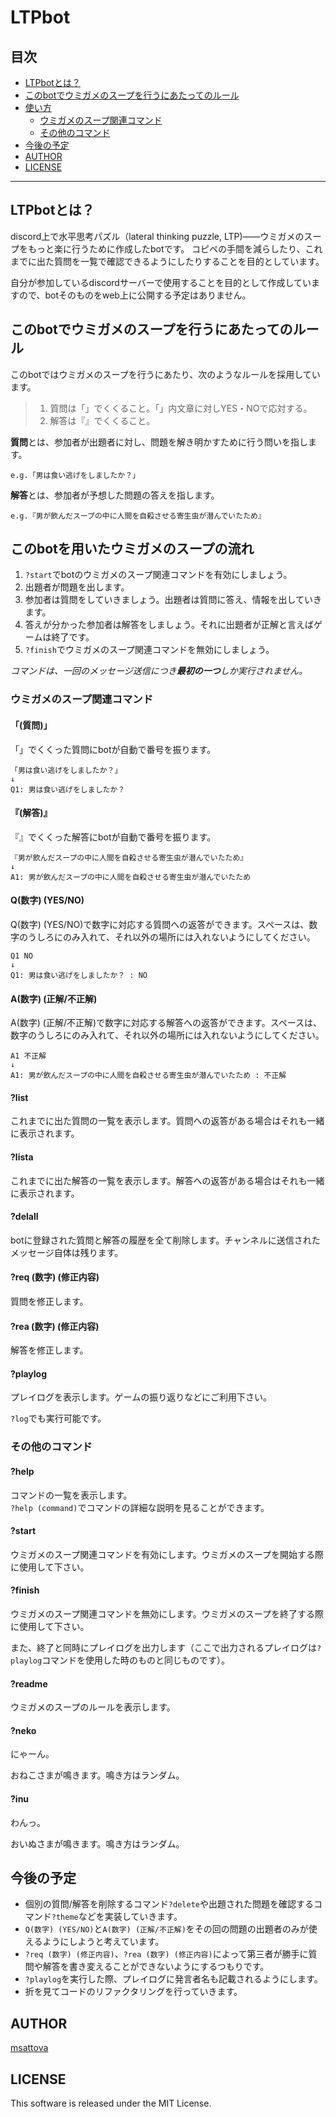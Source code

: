 # LTPbot

## 目次

+ [LTPbotとは？](#LTPbotとは？)
+ [このbotでウミガメのスープを行うにあたってのルール](#このbotでウミガメのスープを行うにあたってのルール)
+ [使い方](#使い方)
  - [ウミガメのスープ関連コマンド](#ウミガメのスープ関連コマンド)
  - [その他のコマンド](#その他のコマンド)
+ [今後の予定](#今後の予定)
+ [AUTHOR](#AUTHOR)
+ [LICENSE](#LICENSE)
___

## LTPbotとは？

discord上で水平思考パズル（lateral thinking puzzle, LTP)――ウミガメのスープをもっと楽に行うために作成したbotです。
コピペの手間を減らしたり、これまでに出た質問を一覧で確認できるようにしたりすることを目的としています。

自分が参加しているdiscordサーバーで使用することを目的として作成していますので、botそのものをweb上に公開する予定はありません。

## このbotでウミガメのスープを行うにあたってのルール

このbotではウミガメのスープを行うにあたり、次のようなルールを採用しています。

> 1. 質問は「」でくくること。「」内文章に対しYES・NOで応対する。
> 2. 解答は『』でくくること。

**質問**とは、参加者が出題者に対し、問題を解き明かすために行う問いを指します。  
~~~
e.g.「男は食い逃げをしましたか？」
~~~
**解答**とは、参加者が予想した問題の答えを指します。
~~~
e.g.『男が飲んだスープの中に人間を自殺させる寄生虫が潜んでいたため』
~~~

## このbotを用いたウミガメのスープの流れ

1. `?start`でbotのウミガメのスープ関連コマンドを有効にしましょう。
2. 出題者が問題を出します。
3. 参加者は質問をしていきましょう。出題者は質問に答え、情報を出していきます。
4. 答えが分かった参加者は解答をしましょう。それに出題者が正解と言えばゲームは終了です。
5. `?finish`でウミガメのスープ関連コマンドを無効にしましょう。

*コマンドは、一回のメッセージ送信につき**最初の一つ**しか実行されません。*

### ウミガメのスープ関連コマンド

#### 「(質問)」

「」でくくった質問にbotが自動で番号を振ります。

~~~
「男は食い逃げをしましたか？」
↓
Q1: 男は食い逃げをしましたか？
~~~

#### 『(解答)』

『』でくくった解答にbotが自動で番号を振ります。

~~~
『男が飲んだスープの中に人間を自殺させる寄生虫が潜んでいたため』
↓
A1: 男が飲んだスープの中に人間を自殺させる寄生虫が潜んでいたため
~~~

#### Q(数字) (YES/NO)

Q(数字) (YES/NO)で数字に対応する質問への返答ができます。スペースは、数字のうしろにのみ入れて、それ以外の場所には入れないようにしてください。

~~~
Q1 NO
↓
Q1: 男は食い逃げをしましたか？ : NO
~~~

#### A(数字) (正解/不正解)

A(数字) (正解/不正解)で数字に対応する解答への返答ができます。スペースは、数字のうしろにのみ入れて、それ以外の場所には入れないようにしてください。

~~~
A1 不正解
↓
A1: 男が飲んだスープの中に人間を自殺させる寄生虫が潜んでいたため : 不正解
~~~

#### ?list

これまでに出た質問の一覧を表示します。質問への返答がある場合はそれも一緒に表示されます。

#### ?lista

これまでに出た解答の一覧を表示します。解答への返答がある場合はそれも一緒に表示されます。

#### ?delall

botに登録された質問と解答の履歴を全て削除します。チャンネルに送信されたメッセージ自体は残ります。

#### ?req (数字) (修正内容)

質問を修正します。

#### ?rea (数字) (修正内容)

解答を修正します。

#### ?playlog

プレイログを表示します。ゲームの振り返りなどにご利用下さい。

`?log`でも実行可能です。

### その他のコマンド

#### ?help

コマンドの一覧を表示します。  
`?help (command)`でコマンドの詳細な説明を見ることができます。

#### ?start

ウミガメのスープ関連コマンドを有効にします。ウミガメのスープを開始する際に使用して下さい。

#### ?finish

ウミガメのスープ関連コマンドを無効にします。ウミガメのスープを終了する際に使用して下さい。

また、終了と同時にプレイログを出力します（ここで出力されるプレイログは`?playlog`コマンドを使用した時のものと同じものです）。

#### ?readme

ウミガメのスープのルールを表示します。

#### ?neko

にゃーん。

おねこさまが鳴きます。鳴き方はランダム。

#### ?inu

わんっ。

おいぬさまが鳴きます。鳴き方はランダム。

## 今後の予定

+ 個別の質問/解答を削除するコマンド`?delete`や出題された問題を確認するコマンド`?theme`などを実装していきます。
+ `Q(数字) (YES/NO)`と`A(数字) (正解/不正解)`をその回の問題の出題者のみが使えるようにしようと考えています。
+ `?req (数字) (修正内容)`、`?rea (数字) (修正内容)`によって第三者が勝手に質問や解答を書き変えることができないようにするつもりです。
+ `?playlog`を実行した際、プレイログに発言者名も記載されるようにします。
+ 折を見てコードのリファクタリングを行っていきます。

## AUTHOR

[msattova](https://github.com/msattova)

## LICENSE

This software is released under the MIT License.
